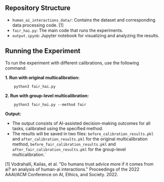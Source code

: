 ## Repository Structure

- `human_ai_interactions_data/`: Contains the dataset and corresponding data processing code. [1]
- `fair_hai.py`: The main code that runs the experiments.
- `output.ipynb`: Jupyter notebook for visualizing and analyzing the results.

## Running the Experiment

To run the experiment with different calibrations, use the following command:

**1. Run with original multicalibration:**

```{r, engine='bash'}
    python3 fair_hai.py
```

**2. Run with group-level multicalibration:**

```{r, engine='bash'}
    python3 fair_hai.py --method fair
```

**Output:**

- The output consists of AI-assisted decision-making outcomes for all tasks, calibrated using the specified method.
- The results will be saved in two files: `before_calibration_results.pkl` and `after_calibration_results.pkl` for the original multicalibration method,
  `before_fair_calibration_results.pkl` and `after_fair_calibration_results.pkl` for the group-level multicalibration.`

[1] Vodrahalli, Kailas, et al. "Do humans trust advice more if it comes from ai? an analysis of human-ai interactions." Proceedings of the 2022 AAAI/ACM Conference on AI, Ethics, and Society. 2022.
